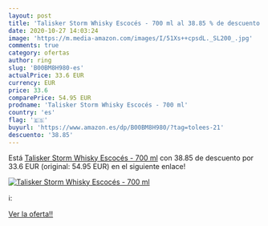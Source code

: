 ```yaml
---
layout: post
title: 'Talisker Storm Whisky Escocés - 700 ml al 38.85 % de descuento'
date: 2020-10-27 14:03:24
image: 'https://m.media-amazon.com/images/I/51Xs++cpsdL._SL200_.jpg'
comments: true
category: ofertas
author: ring
slug: 'B00BM8H980-es'
actualPrice: 33.6 EUR
currency: EUR
price: 33.6
comparePrice: 54.95 EUR
prodname: 'Talisker Storm Whisky Escocés - 700 ml'
country: 'es'
flag: '🇪🇸'
buyurl: 'https://www.amazon.es/dp/B00BM8H980/?tag=tolees-21'
descuento: '38.85'
---
```


Está [Talisker Storm Whisky Escocés - 700 ml](https://www.amazon.es/dp/B00BM8H980/?tag=tolees-21) con 38.85 de descuento por 33.6 EUR (original: 54.95 EUR) en el siguiente enlace!

[![Talisker Storm Whisky Escocés - 700 ml](https://m.media-amazon.com/images/I/51Xs++cpsdL._SL200_.jpg)](https://www.amazon.es/dp/B00BM8H980/?tag=tolees-21)

ℹ️:


[Ver la oferta!!](https://www.amazon.es/dp/B00BM8H980/?tag=tolees-21)
